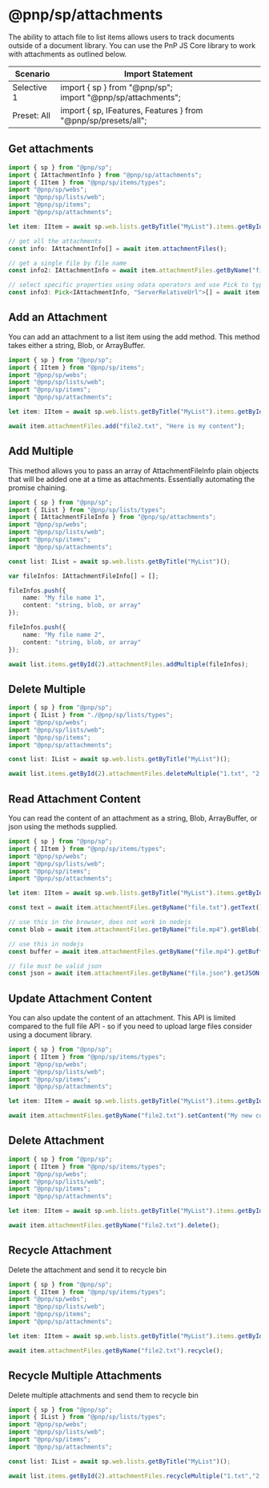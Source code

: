 # @pnp/sp/attachments

The ability to attach file to list items allows users to track documents outside of a document library. You can use the PnP JS Core library to work with attachments as outlined below.

|Scenario|Import Statement|
|--|--|
|Selective 1|import { sp } from "@pnp/sp";<br />import "@pnp/sp/attachments";|
|Preset: All|import { sp, IFeatures, Features } from "@pnp/sp/presets/all";|

## Get attachments

```TypeScript
import { sp } from "@pnp/sp";
import { IAttachmentInfo } from "@pnp/sp/attachments";
import { IItem } from "@pnp/sp/items/types";
import "@pnp/sp/webs";
import "@pnp/sp/lists/web";
import "@pnp/sp/items";
import "@pnp/sp/attachments";

let item: IItem = await sp.web.lists.getByTitle("MyList").items.getById(1);

// get all the attachments
const info: IAttachmentInfo[] = await item.attachmentFiles();

// get a single file by file name
const info2: IAttachmentInfo = await item.attachmentFiles.getByName("file.txt")();

// select specific properties using odata operators and use Pick to type the result
const info3: Pick<IAttachmentInfo, "ServerRelativeUrl">[] = await item.attachmentFiles.select("ServerRelativeUrl")();
```

## Add an Attachment

You can add an attachment to a list item using the add method. This method takes either a string, Blob, or ArrayBuffer.

```TypeScript
import { sp } from "@pnp/sp";
import { IItem } from "@pnp/sp/items";
import "@pnp/sp/webs";
import "@pnp/sp/lists/web";
import "@pnp/sp/items";
import "@pnp/sp/attachments";

let item: IItem = await sp.web.lists.getByTitle("MyList").items.getById(1);

await item.attachmentFiles.add("file2.txt", "Here is my content");
```

## Add Multiple

This method allows you to pass an array of AttachmentFileInfo plain objects that will be added one at a time as attachments. Essentially automating the promise chaining.

```TypeScript
import { sp } from "@pnp/sp";
import { IList } from "@pnp/sp/lists/types";
import { IAttachmentFileInfo } from "@pnp/sp/attachments";
import "@pnp/sp/webs";
import "@pnp/sp/lists/web";
import "@pnp/sp/items";
import "@pnp/sp/attachments";

const list: IList = await sp.web.lists.getByTitle("MyList")();

var fileInfos: IAttachmentFileInfo[] = [];

fileInfos.push({
    name: "My file name 1",
    content: "string, blob, or array"
});

fileInfos.push({
    name: "My file name 2",
    content: "string, blob, or array"
});

await list.items.getById(2).attachmentFiles.addMultiple(fileInfos);
```

## Delete Multiple

```TypeScript
import { sp } from "@pnp/sp";
import { IList } from "./@pnp/sp/lists/types";
import "@pnp/sp/webs";
import "@pnp/sp/lists/web";
import "@pnp/sp/items";
import "@pnp/sp/attachments";

const list: IList = await sp.web.lists.getByTitle("MyList")();

await list.items.getById(2).attachmentFiles.deleteMultiple("1.txt", "2.txt");
```

## Read Attachment Content

You can read the content of an attachment as a string, Blob, ArrayBuffer, or json using the methods supplied.

```TypeScript
import { sp } from "@pnp/sp";
import { IItem } from "@pnp/sp/items/types";
import "@pnp/sp/webs";
import "@pnp/sp/lists/web";
import "@pnp/sp/items";
import "@pnp/sp/attachments";

let item: IItem = await sp.web.lists.getByTitle("MyList").items.getById(1);

const text = await item.attachmentFiles.getByName("file.txt").getText();

// use this in the browser, does not work in nodejs
const blob = await item.attachmentFiles.getByName("file.mp4").getBlob();

// use this in nodejs
const buffer = await item.attachmentFiles.getByName("file.mp4").getBuffer();

// file must be valid json
const json = await item.attachmentFiles.getByName("file.json").getJSON();
```

## Update Attachment Content

You can also update the content of an attachment. This API is limited compared to the full file API - so if you need to upload large files consider using a document library.

```TypeScript
import { sp } from "@pnp/sp";
import { IItem } from "@pnp/sp/items/types";
import "@pnp/sp/webs";
import "@pnp/sp/lists/web";
import "@pnp/sp/items";
import "@pnp/sp/attachments";

let item: IItem = await sp.web.lists.getByTitle("MyList").items.getById(1);

await item.attachmentFiles.getByName("file2.txt").setContent("My new content!!!");
```

## Delete Attachment

```TypeScript
import { sp } from "@pnp/sp";
import { IItem } from "@pnp/sp/items/types";
import "@pnp/sp/webs";
import "@pnp/sp/lists/web";
import "@pnp/sp/items";
import "@pnp/sp/attachments";

let item: IItem = await sp.web.lists.getByTitle("MyList").items.getById(1);

await item.attachmentFiles.getByName("file2.txt").delete();
```

## Recycle Attachment

Delete the attachment and send it to recycle bin

```TypeScript
import { sp } from "@pnp/sp";
import { IItem } from "@pnp/sp/items/types";
import "@pnp/sp/webs";
import "@pnp/sp/lists/web";
import "@pnp/sp/items";
import "@pnp/sp/attachments";

let item: IItem = await sp.web.lists.getByTitle("MyList").items.getById(1);

await item.attachmentFiles.getByName("file2.txt").recycle();
```

## Recycle Multiple Attachments

Delete multiple attachments and send them to recycle bin

```TypeScript
import { sp } from "@pnp/sp";
import { IList } from "@pnp/sp/lists/types";
import "@pnp/sp/webs";
import "@pnp/sp/lists/web";
import "@pnp/sp/items";
import "@pnp/sp/attachments";

const list: IList = await sp.web.lists.getByTitle("MyList")();

await list.items.getById(2).attachmentFiles.recycleMultiple("1.txt","2.txt");
```
